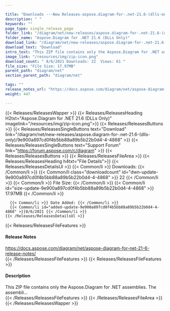 ```yaml
---

title: "Downloads ---New Releases-aspose.diagram-for-.net-21.6-(dlls-only)"
description: " "
keywords: ""
page_type: single_release_page
folder_link: "/diagram/net/new-releases/aspose.diagram-for-.net-21.6-(dlls-only)/"
folder_name: "Aspose.Diagram for .NET 21.6 (DLLs Only)"
download_link: "/diagram/net/new-releases/aspose.diagram-for-.net-21.6-(dlls-only)/9e900a897cd0f4b5bb88a89b5b22b0d4-4-4868"
download_text: "Download"
intro_text: "This ZIP file contains only the Aspose.Diagram for .NET assemblies. The assembli..."
image_link: "/resources/img/zip-icon.png"
download_count: " 8/6/2021 Downloads: 22  Views: 61 "
file_size: "File Size: 17.97MB"
parent_path: "diagram/net"
section_parent_path: "diagram/net"

tags: ""
release_notes_url: "https://docs.aspose.com/diagram/net/aspose-diagram-for-net-21-6-release-notes/"
weight: 447

---
```


{{< Releases/ReleasesWapper >}}
  {{< Releases/ReleasesHeading H2txt="Aspose.Diagram for .NET 21.6 (DLLs Only)" imagelink="/resources/img/zip-icon.png">}}
  {{< Releases/ReleasesButtons >}}
    {{< Releases/ReleasesSingleButtons text="Download" link="/diagram/net/new-releases/aspose.diagram-for-.net-21.6-(dlls-only)/9e900a897cd0f4b5bb88a89b5b22b0d4-4-4868" >}}
    {{< Releases/ReleasesSingleButtons text="Support Forum" link="https://forum.aspose.com/c/diagram" >}}
  {{< Releases/ReleasesButtons >}}
  {{< Releases/ReleasesFileArea >}}
    {{< Releases/ReleasesHeading h4txt="File Details">}}
    {{< Releases/ReleasesDetailsUl >}}
      {{< Common/li >}} Downloads: {{< /Common/li >}}
      {{< Common/li class="downloadcount" id="dwn-update-9e900a897cd0f4b5bb88a89b5b22b0d4-4-4868" >}} 22 {{< /Common/li >}}
      {{< Common/li >}} File Size: {{< /Common/li >}}
      {{< Common/li id="size-update-9e900a897cd0f4b5bb88a89b5b22b0d4-4-4868" >}} 17.97MB {{< /Common/li >}}

      {{< Common/li >}} Date Added: {{< /Common/li >}}
      {{< Common/li id="added-update-9e900a897cd0f4b5bb88a89b5b22b0d4-4-4868" >}}8/6/2021 {{< /Common/li >}}
    {{< /Releases/ReleasesDetailsUl >}}

  {{< Releases/ReleasesFileFeatures >}}
      <h4>Release Notes</h4><div><a href='https://docs.aspose.com/diagram/net/aspose-diagram-for-net-21-6-release-notes/'>https://docs.aspose.com/diagram/net/aspose-diagram-for-net-21-6-release-notes/</a></div>
  {{< /Releases/ReleasesFileFeatures >}}
  {{< Releases/ReleasesFileFeatures >}}
      <h4>Description</h4><div class="HTMLDescription">This ZIP file contains only the Aspose.Diagram for .NET assemblies. The assembli...</div>
  {{< /Releases/ReleasesFileFeatures >}}
 {{< /Releases/ReleasesFileArea >}}
{{< /Releases/ReleasesWapper >}}


